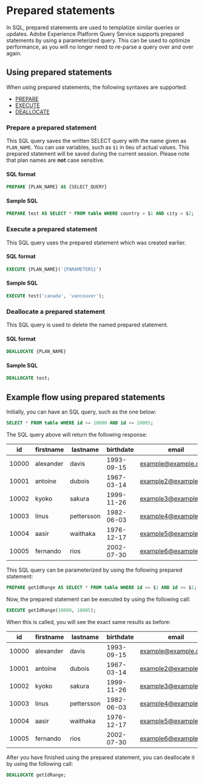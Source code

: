 # Prepared statements

In SQL, prepared statements are used to templatize similar queries or updates. Adobe Experience Platform Query Service supports prepared statements by using a parameterized query. This can be used to optimize performance, as you will no longer need to re-parse a query over and over again.

## Using prepared statements

When using prepared statements, the following syntaxes are supported:

- [PREPARE](#prepare-a-prepared-statement)
- [EXECUTE](#execute-a-prepared-statement)
- [DEALLOCATE](#deallocate-a-prepared-statement)

### Prepare a prepared statement

This SQL query saves the written SELECT query with the name given as `PLAN_NAME`. You can use variables, such as `$1` in lieu of actual values. This prepared statement will be saved during the current session. Please note that plan names are **not** case sensitive.

#### SQL format

```sql
PREPARE {PLAN_NAME} AS {SELECT_QUERY}
``` 

#### Sample SQL

```sql
PREPARE test AS SELECT * FROM table WHERE country = $1 AND city = $2;
```

### Execute a prepared statement

This SQL query uses the prepared statement which was created earlier. 

#### SQL format

```sql
EXECUTE {PLAN_NAME}('{PARAMETERS}')
```

#### Sample SQL

```sql
EXECUTE test('canada', 'vancouver');
```

### Deallocate a prepared statement

This SQL query is used to delete the named prepared statement.

#### SQL format

```sql
DEALLOCATE {PLAN_NAME}
```

#### Sample SQL

```sql
DEALLOCATE test;
```

## Example flow using prepared statements

Initially, you can have an SQL query, such as the one below:

```sql
SELECT * FROM table WHERE id >= 10000 AND id <= 10005;
```

The SQL query above will return the following response:

id | firstname | lastname | birthdate | email  | city | country
--- | --------- | -------- | --------- | ----- | ------- | ---- 
10000 | alexander | davis | 1993-09-15 | example@example.com | Vancouver | Canada 
10001 | antoine | dubois | 1967-03-14 | example2@example.com | Paris | France
10002 | kyoko | sakura | 1999-11-26 | example3@example.com | Tokyo | Japan
10003 | linus | pettersson | 1982-06-03 | example4@example.com | Stockholm | Sweden
10004 | aasir | waithaka | 1976-12-17 | example5@example.com | Nairobi | Kenya
10005 | fernando | rios | 2002-07-30 | example6@example.com | Santiago | Chile

This SQL query can be parameterized by using the following prepared statement:

```sql
PREPARE getIdRange AS SELECT * FROM table WHERE id >= $1 AND id <= $2; 
```

Now, the prepared statement can be executed by using the following call:

```sql
EXECUTE getIdRange(10000, 10005);
```

When this is called, you will see the exact same results as before:

id | firstname | lastname | birthdate | email  | city | country
--- | --------- | -------- | --------- | ----- | ------- | ---- 
10000 | alexander | davis | 1993-09-15 | example@example.com | Vancouver | Canada 
10001 | antoine | dubois | 1967-03-14 | example2@example.com | Paris | France
10002 | kyoko | sakura | 1999-11-26 | example3@example.com | Tokyo | Japan
10003 | linus | pettersson | 1982-06-03 | example4@example.com | Stockholm | Sweden
10004 | aasir | waithaka | 1976-12-17 | example5@example.com | Nairobi | Kenya
10005 | fernando | rios | 2002-07-30 | example6@example.com | Santiago | Chile

After you have finished using the prepared statement, you can deallocate it by using the following call:

```sql
DEALLOCATE getIdRange;
```
